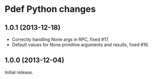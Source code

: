 Pdef Python changes
===================

1.0.1 (2013-12-18)
------------------
- Correctly handling None args in RPC, fixed #17.
- Default values for None primitive arguments and results, fixed #16.

1.0.0 (2013-12-04)
------------------
Initial release.
